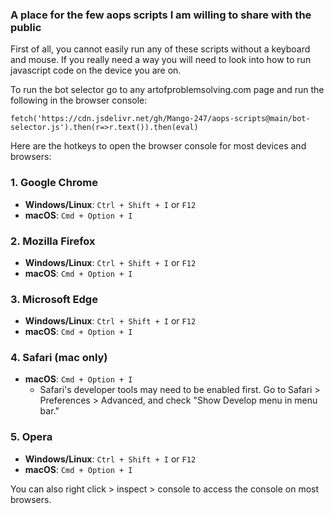 ### A place for the few aops scripts I am willing to share with the public

First of all, you cannot easily run any of these scripts without a keyboard and mouse. If you really need a way you will need to look into how to run javascript code on the device you are on.

To run the bot selector go to any artofproblemsolving.com page and run the following in the browser console:

`fetch('https://cdn.jsdelivr.net/gh/Mango-247/aops-scripts@main/bot-selector.js').then(r=>r.text()).then(eval)`

Here are the hotkeys to open the browser console for most devices and browsers:

### 1. Google Chrome
- **Windows/Linux**: `Ctrl + Shift + I` or `F12`
- **macOS**: `Cmd + Option + I`

### 2. Mozilla Firefox
- **Windows/Linux**: `Ctrl + Shift + I` or `F12`
- **macOS**: `Cmd + Option + I`

### 3. Microsoft Edge
- **Windows/Linux**: `Ctrl + Shift + I` or `F12`
- **macOS**: `Cmd + Option + I`

### 4. Safari (mac only)
- **macOS**: `Cmd + Option + I`
  - Safari's developer tools may need to be enabled first. Go to Safari > Preferences > Advanced, and check "Show Develop menu in menu bar."

### 5. Opera
- **Windows/Linux**: `Ctrl + Shift + I` or `F12`
- **macOS**: `Cmd + Option + I`

You can also right click > inspect > console to access the console on most browsers.

